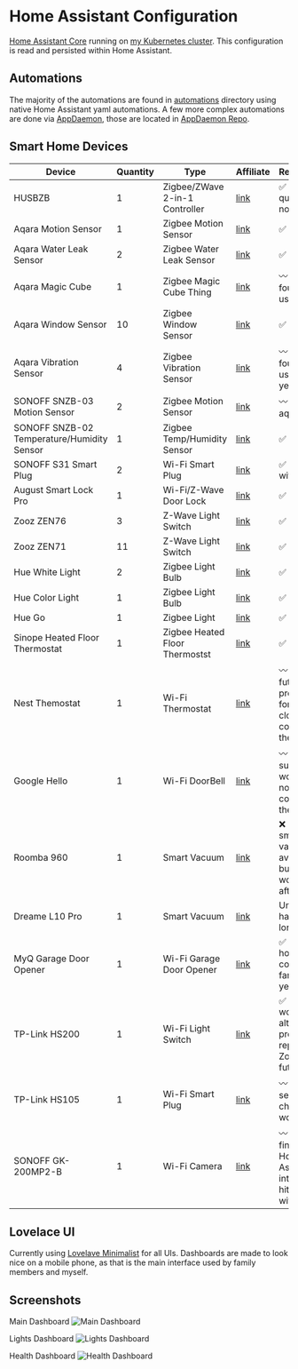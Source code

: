 # Home Assistant Configuration

[Home Assistant Core](https://home-assistant.io/) running on [my Kubernetes cluster](https://github.com/mchestr/home-cluster).  This configuration is read and persisted within Home Assistant.

## Automations

The majority of the automations are found in [automations](./automations) directory using native Home Assistant yaml automations. 
A few more complex automations are done via [AppDaemon](https://appdaemon.readthedocs.io/en/latest/), those are located in [AppDaemon Repo](https://github.com/mchestr/appdaemon).

## Smart Home Devices

| Device | Quantity | Type | Affiliate | Recommend? |
|--------|----------|------|--------------|---------|
| HUSBZB | 1 | Zigbee/ZWave 2-in-1 Controller |[link](https://amzn.to/3wCaQ5L)| ✅ (although quite pricey now...) |
| Aqara Motion Sensor | 1 | Zigbee Motion Sensor | [link](https://amzn.to/3Ga0GN0) | ✅ |
| Aqara Water Leak Sensor | 2 | Zigbee Water Leak Sensor | [link](https://amzn.to/387R2he) | ✅ |
| Aqara Magic Cube | 1 | Zigbee Magic Cube Thing | [link](https://amzn.to/3LDlYDG) | 〰️ (have not found a good use for it) |
| Aqara Window Sensor  | 10 | Zigbee Window Sensor | [link](https://amzn.to/3lAAXE4) | ✅ |
| Aqara Vibration Sensor | 4 | Zigbee Vibration Sensor | [link](https://amzn.to/3LEMBID) | 〰️ (have not found a good use for them yet...) |
| SONOFF SNZB-03 Motion Sensor | 2 | Zigbee Motion Sensor | [link](https://amzn.to/3yUrWgS) | 〰️ (prefer aqara) |
| SONOFF SNZB-02 Temperature/Humidity Sensor | 1 | Zigbee Temp/Humidity Sensor | [link](https://amzn.to/39GZSD8) | ✅ |
| SONOFF S31 Smart Plug | 2 | Wi-Fi Smart Plug | [link](https://amzn.to/3lxf5JJ) | ✅ Flashed with [Tasmota](https://tasmota.github.io/docs/)|
| August Smart Lock Pro | 1 | Wi-Fi/Z-Wave Door Lock | [link](https://amzn.to/3G9ejvI) | ✅ |
| Zooz ZEN76 | 3 | Z-Wave Light Switch | [link](https://amzn.to/3MCMVsw) | ✅ |
| Zooz ZEN71 | 11 | Z-Wave Light Switch | [link](https://amzn.to/3LEMYmv) | ✅ |
| Hue White Light | 2 | Zigbee Light Bulb | [link](https://amzn.to/3sRswIj) | ✅ |
| Hue Color Light | 1 | Zigbee Light Bulb | [link](https://amzn.to/3LCdDjN) | ✅ |
| Hue Go | 1 | Zigbee Light | [link](https://amzn.to/3MJnWUv) | ✅ |
| Sinope Heated Floor Thermostat | 1 | Zigbee Heated Floor Thermostst | [link](https://amzn.to/38CHxqN) | ✅ |
| Nest Themostat | 1 | Wi-Fi Thermostat | [link](https://amzn.to/3LwY252) | 〰️ (in the future I would probably go for a non-cloud connected thermostat)
| Google Hello | 1 | Wi-Fi DoorBell | [link](https://store.google.com/ca/config/nest_doorbell_wired?hl=en-GB) | 〰️ (requires subscription, would prefer non-cloud connected in the future) |
| Roomba 960 | 1 | Smart Vacuum | [link](https://amzn.to/3NltowO) | ❌ (better smart vacuums available now, but it still works nicely after 5 years) |
| Dreame L10 Pro | 1 | Smart Vacuum | [link](https://amzn.to/3GoDOcV) | Undecided, haven't had it long enough |
| MyQ Garage Door Opener | 1 | Wi-Fi Garage Door Opener | [link](https://www.myq.com/) | ✅ (came with house, no complaints so far after 2 years) |
| TP-Link HS200 | 1 | Wi-Fi Light Switch | [link](https://amzn.to/38DSs3x) | ✅ (cheap, works, although I will probably replace with Zooz in the future) |
| TP-Link HS105 | 1 | Wi-Fi Smart Plug | [link](https://amzn.to/39NXMBz) | 〰️ (sonoff seem to be cheaper, both work well)  |
| SONOFF GK-200MP2-B | 1 | Wi-Fi Camera | [link](https://amzn.to/3MHTiL6) | 〰️ (works fine, but Home Assistant integration is hit and miss with PtZ) |

## Lovelace UI

Currently using [Lovelave Minimalist](https://ui-lovelace-minimalist.github.io/UI/) for all UIs. Dashboards are made to look nice on 
a mobile phone, as that is the main interface used by family members and myself.

## Screenshots

Main Dashboard
![Main Dashboard](https://user-images.githubusercontent.com/1817506/169753202-218afb4c-806e-47c9-9f89-5c1f3dfb96dc.png?raw=true)

Lights Dashboard
![Lights Dashboard](https://user-images.githubusercontent.com/1817506/169753477-0c4a22d5-2cde-4f34-9b5f-c9ff561fc7f3.png?raw=true)

Health Dashboard
![Health Dashboard](https://user-images.githubusercontent.com/1817506/169753639-478f68ec-f36b-4c32-ac4d-12f0147cef36.png)
